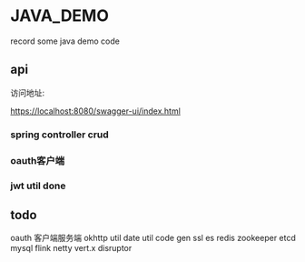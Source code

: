 # JAVA_DEMO

record some java demo code

## api

访问地址:

[https://localhost:8080/swagger-ui/index.html]()

[](https://localhost:8080/v3/api-docs)

### spring controller crud

### oauth客户端

### jwt util done

## todo

oauth 客户端服务端
okhttp util
date util
code gen
ssl
es
redis
zookeeper
etcd
mysql
flink
netty
vert.x
disruptor


